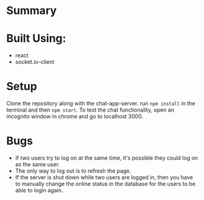 
# Summary


# Built Using:
- react
- socket.io-client

# Setup
Clone the repository along with the chat-app-server.
run `npm install` in the terminal and then `npm start`.
To test the chat functionality, open an incognito window in chrome and go to localhost 3000.


# Bugs

- If two users try to log on at the same time, it's possible they could log on as the same user.
- The only way to log out is to refresh the page.
- If the server is shut down while two users are logged in, then you have to manually change the online status in the database for the users to be able to login again.